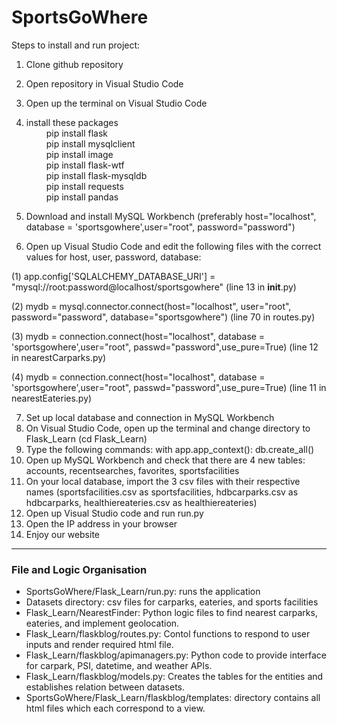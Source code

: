 # SportsGoWhere

Steps to install and run project:
1. Clone github repository
2. Open repository in Visual Studio Code
3. Open up the terminal on Visual Studio Code
4. install these packages\
&emsp;&emsp; pip install flask\
&emsp;&emsp; pip install mysqlclient\
&emsp;&emsp; pip install image\
&emsp;&emsp; pip install flask-wtf\
&emsp;&emsp; pip install flask-mysqldb\
&emsp;&emsp; pip install requests\
&emsp;&emsp; pip install pandas
  
5. Download and install MySQL Workbench (preferably host="localhost", database = 'sportsgowhere',user="root", password="password")
6. Open up Visual Studio Code and edit the following files with the correct values for host, user, password, database:

  (1) app.config['SQLALCHEMY_DATABASE_URI'] = "mysql://root:password@localhost/sportsgowhere" 
  (line 13 in __init__.py)

  (2) mydb = mysql.connector.connect(host="localhost", user="root", password="password", database="sportsgowhere") 
  (line 70 in routes.py)

  (3) mydb = connection.connect(host="localhost", database = 'sportsgowhere',user="root", passwd="password",use_pure=True) 
  (line 12 in nearestCarparks.py)

  (4) mydb = connection.connect(host="localhost", database = 'sportsgowhere',user="root", passwd="password",use_pure=True) 
  (line 11 in nearestEateries.py)

7. Set up local database and connection in MySQL Workbench
8. On Visual Studio Code, open up the terminal and change directory to Flask_Learn (cd Flask_Learn)
9. Type the following commands:
with app.app_context():
  db.create_all()
10. Open up MySQL Workbench and check that there are 4 new tables: accounts, recentsearches, favorites, sportsfacilities
11. On your local database, import the 3 csv files with their respective names (sportsfacilities.csv as sportsfacilities, hdbcarparks.csv as hdbcarparks, healthiereateries.csv as healthiereateries)
12. Open up Visual Studio code and run run.py
13. Open the IP address in your browser 
14. Enjoy our website
---
### File and Logic Organisation
- SportsGoWhere/Flask_Learn/run.py: runs the application
- Datasets directory: csv files for carparks, eateries, and sports facilities
- Flask_Learn/NearestFinder: Python logic files to find nearest carparks, eateries, and implement geolocation.
- Flask_Learn/flaskblog/routes.py: Contol functions to respond to user inputs and render required html file. 
- Flask_Learn/flaskblog/apimanagers.py: Python code to provide interface for carpark, PSI, datetime, and weather APIs. 
- Flask_Learn/flaskblog/models.py: Creates the tables for the entities and establishes relation between datasets.
- SportsGoWhere/Flask_Learn/flaskblog/templates: directory contains all html files which each correspond to a view. 

